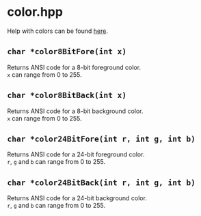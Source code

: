 # color.hpp

Help with colors can be found [here](https://en.wikipedia.org/wiki/ANSI_escape_code#Colors).

## `char *color8BitFore(int x)`

Returns ANSI code for a 8-bit foreground color.  
`x` can range from 0 to 255.  

## `char *color8BitBack(int x)`

Returns ANSI code for a 8-bit background color.  
`x` can range from 0 to 255.  

## `char *color24BitFore(int r, int g, int b)`

Returns ANSI code for a 24-bit foreground color.  
`r`, `g` and `b` can range from 0 to 255.  

## `char *color24BitBack(int r, int g, int b)`

Returns ANSI code for a 24-bit background color.  
`r`, `g` and `b` can range from 0 to 255.  
